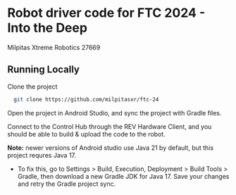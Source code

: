 # Robot driver code for FTC 2024 - Into the Deep
Milpitas Xtreme Robotics 27669


## Running Locally

Clone the project

```bash
  git clone https://github.com/milpitasxr/ftc-24
```

Open the project in Android Studio, and sync the project with Gradle files.

Connect to the Control Hub through the REV Hardware Client, and you should be able to build & upload the code to the robot.

**Note:** newer versions of Android studio use Java 21 by default, but this project requres Java 17.
- To fix this, go to Settings > Build, Execution, Deployment > Build Tools > Gradle, then download a new Gradle JDK for Java 17. Save your changes and retry the Gradle project sync.